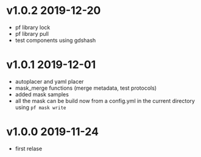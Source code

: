 # v1.0.2 2019-12-20

- pf library lock
- pf library pull
- test components using gdshash

# v1.0.1 2019-12-01

- autoplacer and yaml placer
- mask_merge functions (merge metadata, test protocols)
- added mask samples
- all the mask can be build now from a config.yml in the current directory using `pf mask write`

# v1.0.0 2019-11-24

- first relase

